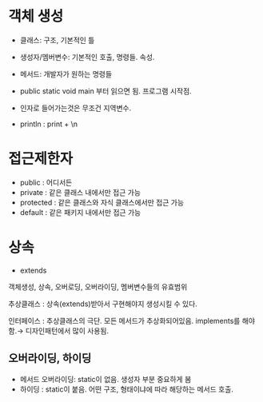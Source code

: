 # 객체 생성
- 클래스: 구조, 기본적인 틀
- 생성자/멤버변수: 기본적인 호출, 명령들. 속성.
- 메서드: 개발자가 원하는 명령들

- public static void main 부터 읽으면 됨. 프로그램 시작점.
- 인자로 들어가는것은 무조건 지역변수.
- println : print + \n

# 접근제한자
- public : 어디서든
- private : 같은 클래스 내에서만 접근 가능
- protected : 같은 클래스와 자식 클래스에서만 접근 가능
- default : 같은 패키지 내에서만 접근 가능 

# 상속
- extends

객체생성, 상속, 오버로딩, 오버라이딩, 멤버변수들의 유효범위

추상클래스 : 상속(extends)받아서 구현해야지 생성시킬 수 있다.

인터페이스 : 추상클래스의 극단. 모든 메서드가 추상화되어있음. implements를 해야함.→ 디자인패턴에서 많이 사용됨.

## 오버라이딩, 하이딩
- 메서드 오버라이딩: static이 없음. 생성자 부분 중요하게 봄
- 하이딩 : static이 붙음. 어떤 구조, 형태이냐에 따라 해당하는 메서드 호출.  
